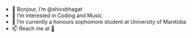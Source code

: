 - 👋 Bonjour, I’m @shivxbhagat
- 👀 I’m interested in Coding and Music
- 🌱 I’m currently a honours sophomore student at University of Manitoba
- 📫 Reach me at [📧](mailto:shivbhagat@icloud.com)
